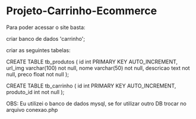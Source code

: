 # Projeto-Carrinho-Ecommerce

Para poder acessar o site basta:

criar banco de dados 'carrinho';

criar as seguintes tabelas:

CREATE TABLE tb_produtos (
	id int PRIMARY KEY AUTO_INCREMENT,
    	url_img varchar(100) not null,
    	nome varchar(50) not null,
    	descricao text not null,
    	preco float not null
);

CREATE TABLE tb_carrinho (
	id int PRIMARY KEY AUTO_INCREMENT,
    	produto_id int not null
);


OBS: Eu utilizei o banco de dados mysql, se for utilizar outro DB trocar no arquivo conexao.php